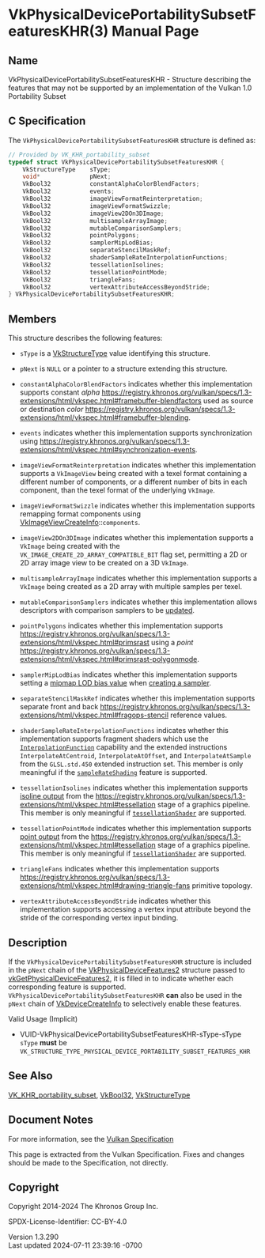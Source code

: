 # VkPhysicalDevicePortabilitySubsetFeaturesKHR(3) Manual Page

## Name

VkPhysicalDevicePortabilitySubsetFeaturesKHR - Structure describing the
features that may not be supported by an implementation of the Vulkan
1.0 Portability Subset



## <a href="#_c_specification" class="anchor"></a>C Specification

The `VkPhysicalDevicePortabilitySubsetFeaturesKHR` structure is defined
as:

``` c
// Provided by VK_KHR_portability_subset
typedef struct VkPhysicalDevicePortabilitySubsetFeaturesKHR {
    VkStructureType    sType;
    void*              pNext;
    VkBool32           constantAlphaColorBlendFactors;
    VkBool32           events;
    VkBool32           imageViewFormatReinterpretation;
    VkBool32           imageViewFormatSwizzle;
    VkBool32           imageView2DOn3DImage;
    VkBool32           multisampleArrayImage;
    VkBool32           mutableComparisonSamplers;
    VkBool32           pointPolygons;
    VkBool32           samplerMipLodBias;
    VkBool32           separateStencilMaskRef;
    VkBool32           shaderSampleRateInterpolationFunctions;
    VkBool32           tessellationIsolines;
    VkBool32           tessellationPointMode;
    VkBool32           triangleFans;
    VkBool32           vertexAttributeAccessBeyondStride;
} VkPhysicalDevicePortabilitySubsetFeaturesKHR;
```

## <a href="#_members" class="anchor"></a>Members

This structure describes the following features:

- `sType` is a [VkStructureType](https://registry.khronos.org/vulkan/specs/1.3-extensions/man/html/VkStructureType.html) value identifying
  this structure.

- `pNext` is `NULL` or a pointer to a structure extending this
  structure.

- <span id="features-constantAlphaColorBlendFactors"></span>
  `constantAlphaColorBlendFactors` indicates whether this implementation
  supports constant *alpha* <a
  href="https://registry.khronos.org/vulkan/specs/1.3-extensions/html/vkspec.html#framebuffer-blendfactors"
  class="bare" target="_blank"
  rel="noopener">https://registry.khronos.org/vulkan/specs/1.3-extensions/html/vkspec.html#framebuffer-blendfactors</a>
  used as source or destination *color* <a
  href="https://registry.khronos.org/vulkan/specs/1.3-extensions/html/vkspec.html#framebuffer-blending"
  class="bare" target="_blank"
  rel="noopener">https://registry.khronos.org/vulkan/specs/1.3-extensions/html/vkspec.html#framebuffer-blending</a>.

- <span id="features-events"></span> `events` indicates whether this
  implementation supports synchronization using <a
  href="https://registry.khronos.org/vulkan/specs/1.3-extensions/html/vkspec.html#synchronization-events"
  class="bare" target="_blank"
  rel="noopener">https://registry.khronos.org/vulkan/specs/1.3-extensions/html/vkspec.html#synchronization-events</a>.

- <span id="features-imageViewFormatReinterpretation"></span>
  `imageViewFormatReinterpretation` indicates whether this
  implementation supports a `VkImageView` being created with a texel
  format containing a different number of components, or a different
  number of bits in each component, than the texel format of the
  underlying `VkImage`.

- <span id="features-imageViewFormatSwizzle"></span>
  `imageViewFormatSwizzle` indicates whether this implementation
  supports remapping format components using
  [VkImageViewCreateInfo](https://registry.khronos.org/vulkan/specs/1.3-extensions/man/html/VkImageViewCreateInfo.html)::`components`.

- <span id="features-imageView2DOn3DImage"></span>
  `imageView2DOn3DImage` indicates whether this implementation supports
  a `VkImage` being created with the
  `VK_IMAGE_CREATE_2D_ARRAY_COMPATIBLE_BIT` flag set, permitting a 2D or
  2D array image view to be created on a 3D `VkImage`.

- <span id="features-multisampleArrayImage"></span>
  `multisampleArrayImage` indicates whether this implementation supports
  a `VkImage` being created as a 2D array with multiple samples per
  texel.

- <span id="features-mutableComparisonSamplers"></span>
  `mutableComparisonSamplers` indicates whether this implementation
  allows descriptors with comparison samplers to be <a
  href="https://registry.khronos.org/vulkan/specs/1.3-extensions/html/vkspec.html#descriptorsets-updates"
  target="_blank" rel="noopener">updated</a>.

- <span id="features-pointPolygons"></span> `pointPolygons` indicates
  whether this implementation supports <a
  href="https://registry.khronos.org/vulkan/specs/1.3-extensions/html/vkspec.html#primsrast"
  class="bare" target="_blank"
  rel="noopener">https://registry.khronos.org/vulkan/specs/1.3-extensions/html/vkspec.html#primsrast</a>
  using a *point* <a
  href="https://registry.khronos.org/vulkan/specs/1.3-extensions/html/vkspec.html#primsrast-polygonmode"
  class="bare" target="_blank"
  rel="noopener">https://registry.khronos.org/vulkan/specs/1.3-extensions/html/vkspec.html#primsrast-polygonmode</a>.

- <span id="features-samplerMipLodBias"></span> `samplerMipLodBias`
  indicates whether this implementation supports setting a <a
  href="https://registry.khronos.org/vulkan/specs/1.3-extensions/html/vkspec.html#samplers-mipLodBias"
  target="_blank" rel="noopener">mipmap LOD bias value</a> when <a
  href="https://registry.khronos.org/vulkan/specs/1.3-extensions/html/vkspec.html#samplers"
  target="_blank" rel="noopener">creating a sampler</a>.

- <span id="features-separateStencilMaskRef"></span>
  `separateStencilMaskRef` indicates whether this implementation
  supports separate front and back <a
  href="https://registry.khronos.org/vulkan/specs/1.3-extensions/html/vkspec.html#fragops-stencil"
  class="bare" target="_blank"
  rel="noopener">https://registry.khronos.org/vulkan/specs/1.3-extensions/html/vkspec.html#fragops-stencil</a>
  reference values.

- <span id="features-shaderSampleRateInterpolationFunctions"></span>
  `shaderSampleRateInterpolationFunctions` indicates whether this
  implementation supports fragment shaders which use the <a
  href="https://registry.khronos.org/vulkan/specs/1.3-extensions/html/vkspec.html#spirvenv-capabilities-table-InterpolationFunction"
  target="_blank" rel="noopener"><code>InterpolationFunction</code></a>
  capability and the extended instructions `InterpolateAtCentroid`,
  `InterpolateAtOffset`, and `InterpolateAtSample` from the
  `GLSL.std.450` extended instruction set. This member is only
  meaningful if the <a
  href="https://registry.khronos.org/vulkan/specs/1.3-extensions/html/vkspec.html#features-sampleRateShading"
  target="_blank" rel="noopener"><code>sampleRateShading</code></a>
  feature is supported.

- <span id="features-tessellationIsolines"></span>
  `tessellationIsolines` indicates whether this implementation supports
  <a
  href="https://registry.khronos.org/vulkan/specs/1.3-extensions/html/vkspec.html#tessellation-isoline-tessellation"
  target="_blank" rel="noopener">isoline output</a> from the <a
  href="https://registry.khronos.org/vulkan/specs/1.3-extensions/html/vkspec.html#tessellation"
  class="bare" target="_blank"
  rel="noopener">https://registry.khronos.org/vulkan/specs/1.3-extensions/html/vkspec.html#tessellation</a>
  stage of a graphics pipeline. This member is only meaningful if <a
  href="https://registry.khronos.org/vulkan/specs/1.3-extensions/html/vkspec.html#features-tessellationShader"
  target="_blank" rel="noopener"><code>tessellationShader</code></a> are
  supported.

- <span id="features-tessellationPointMode"></span>
  `tessellationPointMode` indicates whether this implementation supports
  <a
  href="https://registry.khronos.org/vulkan/specs/1.3-extensions/html/vkspec.html#tessellation-point-mode"
  target="_blank" rel="noopener">point output</a> from the <a
  href="https://registry.khronos.org/vulkan/specs/1.3-extensions/html/vkspec.html#tessellation"
  class="bare" target="_blank"
  rel="noopener">https://registry.khronos.org/vulkan/specs/1.3-extensions/html/vkspec.html#tessellation</a>
  stage of a graphics pipeline. This member is only meaningful if <a
  href="https://registry.khronos.org/vulkan/specs/1.3-extensions/html/vkspec.html#features-tessellationShader"
  target="_blank" rel="noopener"><code>tessellationShader</code></a> are
  supported.

- <span id="features-triangleFans"></span> `triangleFans` indicates
  whether this implementation supports <a
  href="https://registry.khronos.org/vulkan/specs/1.3-extensions/html/vkspec.html#drawing-triangle-fans"
  class="bare" target="_blank"
  rel="noopener">https://registry.khronos.org/vulkan/specs/1.3-extensions/html/vkspec.html#drawing-triangle-fans</a>
  primitive topology.

- <span id="features-vertexAttributeAccessBeyondStride"></span>
  `vertexAttributeAccessBeyondStride` indicates whether this
  implementation supports accessing a vertex input attribute beyond the
  stride of the corresponding vertex input binding.

## <a href="#_description" class="anchor"></a>Description

If the `VkPhysicalDevicePortabilitySubsetFeaturesKHR` structure is
included in the `pNext` chain of the
[VkPhysicalDeviceFeatures2](https://registry.khronos.org/vulkan/specs/1.3-extensions/man/html/VkPhysicalDeviceFeatures2.html) structure
passed to
[vkGetPhysicalDeviceFeatures2](https://registry.khronos.org/vulkan/specs/1.3-extensions/man/html/vkGetPhysicalDeviceFeatures2.html), it is
filled in to indicate whether each corresponding feature is supported.
`VkPhysicalDevicePortabilitySubsetFeaturesKHR` **can** also be used in
the `pNext` chain of [VkDeviceCreateInfo](https://registry.khronos.org/vulkan/specs/1.3-extensions/man/html/VkDeviceCreateInfo.html) to
selectively enable these features.

Valid Usage (Implicit)

- <a href="#VUID-VkPhysicalDevicePortabilitySubsetFeaturesKHR-sType-sType"
  id="VUID-VkPhysicalDevicePortabilitySubsetFeaturesKHR-sType-sType"></a>
  VUID-VkPhysicalDevicePortabilitySubsetFeaturesKHR-sType-sType  
  `sType` **must** be
  `VK_STRUCTURE_TYPE_PHYSICAL_DEVICE_PORTABILITY_SUBSET_FEATURES_KHR`

## <a href="#_see_also" class="anchor"></a>See Also

[VK_KHR_portability_subset](https://registry.khronos.org/vulkan/specs/1.3-extensions/man/html/VK_KHR_portability_subset.html),
[VkBool32](https://registry.khronos.org/vulkan/specs/1.3-extensions/man/html/VkBool32.html), [VkStructureType](https://registry.khronos.org/vulkan/specs/1.3-extensions/man/html/VkStructureType.html)

## <a href="#_document_notes" class="anchor"></a>Document Notes

For more information, see the <a
href="https://registry.khronos.org/vulkan/specs/1.3-extensions/html/vkspec.html#VkPhysicalDevicePortabilitySubsetFeaturesKHR"
target="_blank" rel="noopener">Vulkan Specification</a>

This page is extracted from the Vulkan Specification. Fixes and changes
should be made to the Specification, not directly.

## <a href="#_copyright" class="anchor"></a>Copyright

Copyright 2014-2024 The Khronos Group Inc.

SPDX-License-Identifier: CC-BY-4.0

Version 1.3.290  
Last updated 2024-07-11 23:39:16 -0700
